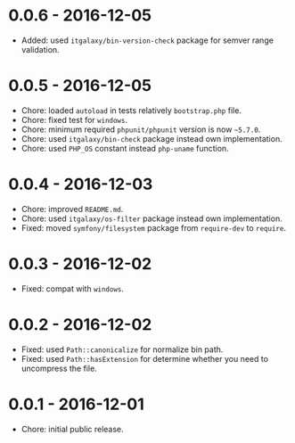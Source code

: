 # 0.0.6 - 2016-12-05

- Added: used `itgalaxy/bin-version-check` package for semver range validation.

# 0.0.5 - 2016-12-05

- Chore: loaded `autoload` in tests relatively `bootstrap.php` file.
- Chore: fixed test for `windows`.
- Chore: minimum required `phpunit/phpunit` version is now `~5.7.0`.
- Chore: used `itgalaxy/bin-check` package instead own implementation.
- Chore: used `PHP_OS` constant instead `php-uname` function.

# 0.0.4 - 2016-12-03

- Chore: improved `README.md`.
- Chore: used `itgalaxy/os-filter` package instead own implementation.
- Fixed: moved `symfony/filesystem` package from `require-dev` to `require`.

# 0.0.3 - 2016-12-02

- Fixed: compat with `windows`.

# 0.0.2 - 2016-12-02

- Fixed: used `Path::canonicalize` for normalize bin path.
- Fixed: used `Path::hasExtension` for determine whether you need to uncompress the file.

# 0.0.1 - 2016-12-01

- Chore: initial public release.

